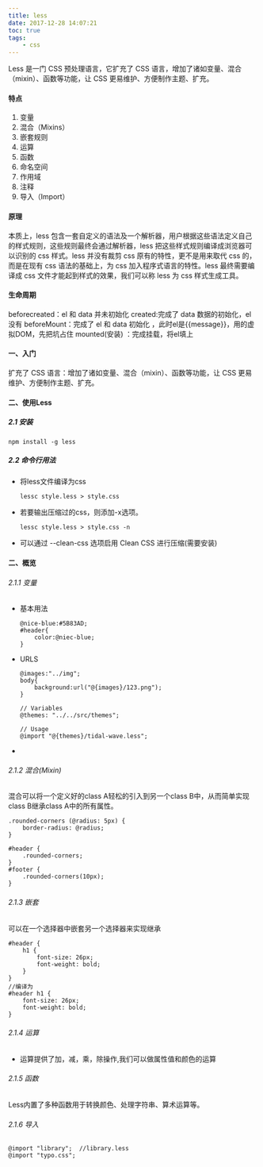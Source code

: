 ```yaml
---
title: less
date: 2017-12-28 14:07:21
toc: true
tags:
    - css
---
```

Less 是一门 CSS 预处理语言，它扩充了 CSS 语言，增加了诸如变量、混合（mixin）、函数等功能，让 CSS 更易维护、方便制作主题、扩充。
<!--more-->

#### 特点
1. 变量
2. 混合（Mixins）
3. 嵌套规则
4. 运算
5. 函数
6. 命名空间
7. 作用域
8. 注释
9. 导入（Import）

#### 原理
本质上，less 包含一套自定义的语法及一个解析器，用户根据这些语法定义自己的样式规则，这些规则最终会通过解析器，less 把这些样式规则编译成浏览器可以识别的 css 样式。less 并没有裁剪 css 原有的特性，更不是用来取代 css 的，而是在现有 css 语法的基础上，为 css 加入程序式语言的特性。less 最终需要编译成 css 文件才能起到样式的效果，我们可以称 less 为 css 样式生成工具。

#### 生命周期
beforecreated：el 和 data 并未初始化 
created:完成了 data 数据的初始化，el没有
beforeMount：完成了 el 和 data 初始化 ，此时el是{{message}}，用的虚拟DOM，先把坑占住
mounted(安装) ：完成挂载，将el填上


#### 一、入门
扩充了 CSS 语言：增加了诸如变量、混合（mixin）、函数等功能，让 CSS 更易维护、方便制作主题、扩充。

#### 二、使用Less
##### 2.1 安装
```
npm install -g less
```
##### 2.2 命令行用法
- 将less文件编译为css
    ```
    lessc style.less > style.css
    ```
- 若要输出压缩过的css，则添加-x选项。
    ```
    lessc style.less > style.css -n
    ```
- 可以通过 --clean-css 选项启用 Clean CSS 进行压缩(需要安装)

#### 二、概览
###### 2.1.1 变量
- 基本用法
    ```
    @nice-blue:#5B83AD;
    #header{
        color:@niec-blue;
    }
    ```
- URLS
    ```
    @images:"../img";
    body{
        background:url("@{images}/123.png");
    }
    ```
    ```
    // Variables
    @themes: "../../src/themes";
    
    // Usage
    @import "@{themes}/tidal-wave.less";
    ```
- 


###### 2.1.2 混合(Mixin)
混合可以将一个定义好的class A轻松的引入到另一个class B中，从而简单实现class B继承class A中的所有属性。
```
.rounded-corners (@radius: 5px) {
    border-radius: @radius;
}

#header {
    .rounded-corners;
}
#footer {
    .rounded-corners(10px);
}
```

###### 2.1.3 嵌套
可以在一个选择器中嵌套另一个选择器来实现继承
```
#header {
    h1 {
        font-size: 26px;
        font-weight: bold;
    }
}
//编译为
#header h1 {
    font-size: 26px;
    font-weight: bold;
}
```

###### 2.1.4 运算
- 运算提供了加，减，乘，除操作,我们可以做属性值和颜色的运算

###### 2.1.5 函数
Less内置了多种函数用于转换颜色、处理字符串、算术运算等。

###### 2.1.6 导入
```
@import "library";  //library.less
@import "typo.css";
```
